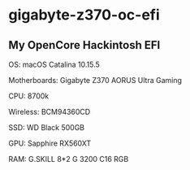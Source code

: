 # gigabyte-z370-oc-efi

## My OpenCore Hackintosh EFI

OS: macOS Catalina 10.15.5

Motherboards: Gigabyte Z370 AORUS Ultra Gaming

CPU: 8700k

Wireless: BCM94360CD

SSD: WD Black 500GB

GPU: Sapphire RX560XT

RAM: G.SKILL 8\*2 G 3200 C16 RGB
